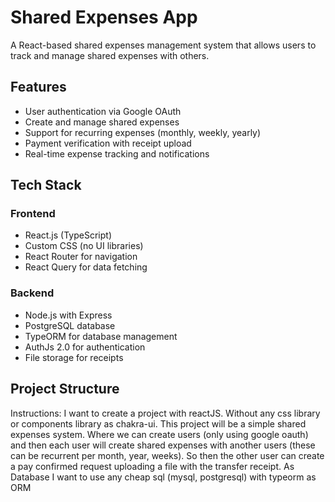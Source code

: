 # Shared Expenses App

A React-based shared expenses management system that allows users to track and manage shared expenses with others.

## Features

- User authentication via Google OAuth
- Create and manage shared expenses
- Support for recurring expenses (monthly, weekly, yearly)
- Payment verification with receipt upload
- Real-time expense tracking and notifications

## Tech Stack

### Frontend

- React.js (TypeScript)
- Custom CSS (no UI libraries)
- React Router for navigation
- React Query for data fetching

### Backend

- Node.js with Express
- PostgreSQL database
- TypeORM for database management
- AuthJs 2.0 for authentication
- File storage for receipts

## Project Structure

Instructions:
I want to create a project with reactJS. Without any css library or components library as chakra-ui. This project will be a simple shared expenses system. Where we can create users (only using google oauth) and then each user will create shared expenses with another users (these can be recurrent per month, year, weeks). So then the other user can create a pay confirmed request uploading a file with the transfer receipt.
As Database I want to use any cheap sql (mysql, postgresql) with typeorm as ORM
